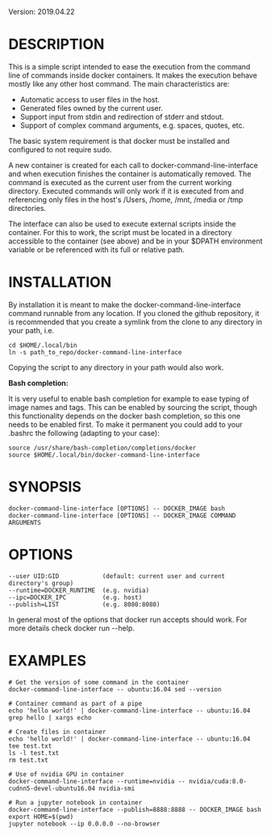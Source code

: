 
Version: 2019.04.22

DESCRIPTION
===========

  This is a simple script intended to ease the execution from the command line
  of commands inside docker containers. It makes the execution behave mostly
  like any other host command. The main characteristics are:

  - Automatic access to user files in the host.
  - Generated files owned by the current user.
  - Support input from stdin and redirection of stderr and stdout.
  - Support of complex command arguments, e.g. spaces, quotes, etc.

  The basic system requirement is that docker must be installed and configured
  to not require sudo.

  A new container is created for each call to docker-command-line-interface and
  when execution finishes the container is automatically removed. The command is
  executed as the current user from the current working directory. Executed
  commands will only work if it is executed from and referencing only files in
  the host's /Users, /home, /mnt, /media or /tmp directories.

  The interface can also be used to execute external scripts inside the
  container. For this to work, the script must be located in a directory
  accessible to the container (see above) and be in your $DPATH environment
  variable or be referenced with its full or relative path.


INSTALLATION
============

  By installation it is meant to make the docker-command-line-interface
  command runnable from any location. If you cloned the github repository, it is
  recommended that you create a symlink from the clone to any directory in your
  path, i.e.

    cd $HOME/.local/bin
    ln -s path_to_repo/docker-command-line-interface

  Copying the script to any directory in your path would also work.

  **Bash completion:**

  It is very useful to enable bash completion for example to ease typing of
  image names and tags. This can be enabled by sourcing the script, though this
  functionality depends on the docker bash completion, so this one needs to be
  enabled first. To make it permanent you could add to your .bashrc the
  following (adapting to your case):

    source /usr/share/bash-completion/completions/docker
    source $HOME/.local/bin/docker-command-line-interface


SYNOPSIS
========

    docker-command-line-interface [OPTIONS] -- DOCKER_IMAGE bash
    docker-command-line-interface [OPTIONS] -- DOCKER_IMAGE COMMAND ARGUMENTS


OPTIONS
=======

    --user UID:GID            (default: current user and current directory's group)
    --runtime=DOCKER_RUNTIME  (e.g. nvidia)
    --ipc=DOCKER_IPC          (e.g. host)
    --publish=LIST            (e.g. 8080:8080)

  In general most of the options that docker run accepts should work. For more
  details check docker run --help.


EXAMPLES
========

    # Get the version of some command in the container
    docker-command-line-interface -- ubuntu:16.04 sed --version

    # Container command as part of a pipe
    echo 'hello world!' | docker-command-line-interface -- ubuntu:16.04 grep hello | xargs echo

    # Create files in container
    echo 'hello world!' | docker-command-line-interface -- ubuntu:16.04 tee test.txt
    ls -l test.txt
    rm test.txt

    # Use of nvidia GPU in container
    docker-command-line-interface --runtime=nvidia -- nvidia/cuda:8.0-cudnn5-devel-ubuntu16.04 nvidia-smi

    # Run a jupyter notebook in container
    docker-command-line-interface --publish=8888:8888 -- DOCKER_IMAGE bash
    export HOME=$(pwd)
    jupyter notebook --ip 0.0.0.0 --no-browser

